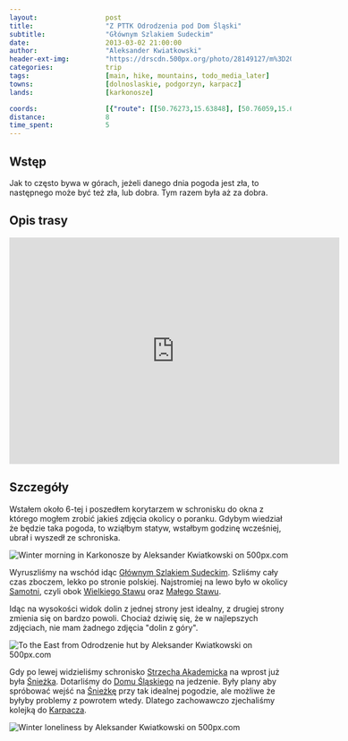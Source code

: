 ```yaml
---
layout:                 post
title:                  "Z PTTK Odrodzenia pod Dom Śląski"
subtitle:               "Głównym Szlakiem Sudeckim"
date:                   2013-03-02 21:00:00
author:                 "Aleksander Kwiatkowski"
header-ext-img:         "https://drscdn.500px.org/photo/28149127/m%3D2048/aad9f95f41b5dabe9ecff196f1ae8298"
categories:             trip
tags:                   [main, hike, mountains, todo_media_later]
towns:                  [dolnoslaskie, podgorzyn, karpacz]
lands:                  [karkonosze]

coords:                 [{"route": [[50.76273,15.63848], [50.76059,15.65569], [50.75953,15.68328], [50.75299,15.69453], [50.74289,15.69788], [50.73935,15.72903]], "type": "hike"}]
distance:               8
time_spent:             5
---
```


[wiki-gss]:                     https://pl.wikipedia.org/wiki/G%C5%82%C3%B3wny_Szlak_Sudecki
[wiki-samotnia]:                https://pl.wikipedia.org/wiki/Schronisko_PTTK_%E2%80%9ESamotnia%E2%80%9D
[wiki-wielki-staw]:             https://pl.wikipedia.org/wiki/Wielki_Staw_(jezioro_w_Karkonoszach)
[wiki-maly-staw]:               https://pl.wikipedia.org/wiki/Ma%C5%82y_Staw_(jezioro_w_Karkonoszach)
[wiki-strzecha]:                https://pl.wikipedia.org/wiki/Schronisko_PTTK_%E2%80%9EStrzecha_Akademicka%E2%80%9D
[wiki-sniezka]:                 https://pl.wikipedia.org/wiki/%C5%9Anie%C5%BCka
[wiki-dom-slaski]:              https://pl.wikipedia.org/wiki/Schronisko_G%C3%B3rskie_%E2%80%9EDom_%C5%9Al%C4%85ski%E2%80%9D
[wiki-karpacz]:                 https://pl.wikipedia.org/wiki/Karpacz

Wstęp
-----

Jak to często bywa w górach, jeżeli danego dnia pogoda jest zła, to następnego może być też zła, lub dobra.
Tym razem była aż za dobra.

Opis trasy
----------

<iframe height='405' width='590' frameborder='0' allowtransparency='true' scrolling='no' src='https://www.strava.com/activities/333328954/embed/76cbf04df89183391aa2848beab7b611587aa782'></iframe>

Szczegóły
---------

Wstałem około 6-tej i poszedłem korytarzem w schronisku do okna z którego mogłem zrobić jakieś zdjęcia okolicy o poranku.
Gdybym wiedział że będzie taka pogoda, to wziąłbym statyw, wstałbym godzinę wcześniej, ubrał i wyszedł ze schroniska.

<div class='pixels-photo'>
  <p>
    <img src='https://drscdn.500px.org/photo/52230520/m%3D900/d7fa2f0a08141bec00810d66f97d9f83' alt='Winter morning in Karkonosze by Aleksander Kwiatkowski on 500px.com'>
  </p>
  <a href='https://500px.com/photo/52230520/winter-morning-in-karkonosze-by-aleksander-kwiatkowski' alt='Winter morning in Karkonosze by Aleksander Kwiatkowski on 500px.com'></a>
</div>
<script type='text/javascript' src='https://500px.com/embed.js'></script>

Wyruszliśmy na wschód idąc [Głównym Szlakiem Sudeckim][wiki-gss]. Szliśmy cały czas zboczem, lekko po stronie
polskiej. Najstromiej na lewo było w okolicy [Samotni][wiki-samotnia], czyli obok [Wielkiego Stawu][wiki-wielki-staw]
oraz [Małego Stawu][wiki-maly-staw].

Idąc na wysokości widok dolin z jednej strony jest idealny, z drugiej strony zmienia się on bardzo powoli.
Chociaż dziwię się, że w najlepszych zdjęciach, nie mam żadnego zdjęcia "dolin z góry".

<div class='pixels-photo'>
  <p>
    <img src='https://drscdn.500px.org/photo/122321955/m%3D900/72677a6fb2025cf42a586dfdd8eee925' alt='To the East from Odrodzenie hut by Aleksander Kwiatkowski on 500px.com'>
  </p>
  <a href='https://500px.com/photo/122321955/to-the-east-from-odrodzenie-hut-by-aleksander-kwiatkowski' alt='To the East from Odrodzenie hut by Aleksander Kwiatkowski on 500px.com'></a>
</div>
<script type='text/javascript' src='https://500px.com/embed.js'></script>

Gdy po lewej widzieliśmy schronisko [Strzecha Akademicka][wiki-strzecha] na wprost już była [Śnieżka][wiki-sniezka].
Dotarliśmy do [Domu Śląskiego][wiki-dom-slaski] na jedzenie. Były plany aby spróbować wejść na [Śnieżkę][wiki-sniezka]
przy tak idealnej pogodzie, ale możliwe że byłyby problemy z powrotem wtedy. Dlatego zachowawczo zjechaliśmy
kolejką do [Karpacza][wiki-karpacz].

<div class='pixels-photo'>
  <p>
    <img src='https://drscdn.500px.org/photo/55122394/m%3D900/ac6525398de7108282c1856b9357c09c' alt='Winter loneliness by Aleksander Kwiatkowski on 500px.com'>
  </p>
  <a href='https://500px.com/photo/55122394/winter-loneliness-by-aleksander-kwiatkowski' alt='Winter loneliness by Aleksander Kwiatkowski on 500px.com'></a>
</div>
<script type='text/javascript' src='https://500px.com/embed.js'></script>
